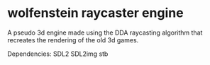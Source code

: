 # wolfenstein raycaster engine

A pseudo 3d engine made using the DDA raycasting algorithm that recreates the rendering of the old 3d games. 

Dependencies:
SDL2
SDL2img
stb